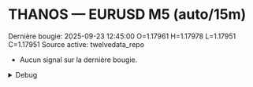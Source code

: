 # THANOS — EURUSD M5 (auto/15m)
Dernière bougie: 2025-09-23 12:45:00  O=1.17961  H=1.17978  L=1.17951  C=1.17951
Source active: twelvedata_repo

- Aucun signal sur la dernière bougie.

<details><summary>Debug</summary>

- TD_API_KEY manquant.

</details>